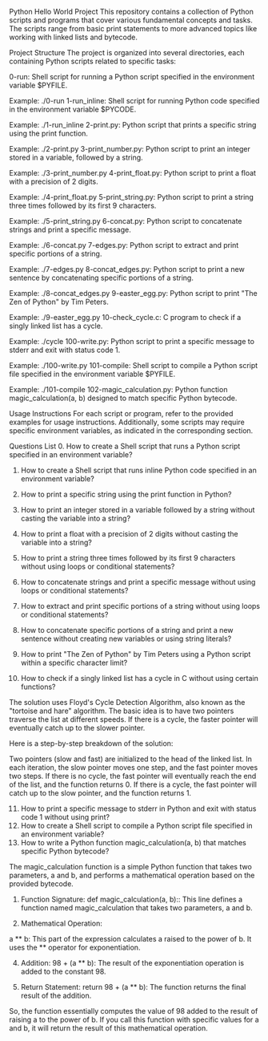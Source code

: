 Python Hello World Project
This repository contains a collection of Python scripts and programs that cover various fundamental concepts and tasks. The scripts range from basic print statements to more advanced topics like working with linked lists and bytecode.

Project Structure
The project is organized into several directories, each containing Python scripts related to specific tasks:

0-run: Shell script for running a Python script specified in the environment variable $PYFILE.

Example: ./0-run
1-run_inline: Shell script for running Python code specified in the environment variable $PYCODE.

Example: ./1-run_inline
2-print.py: Python script that prints a specific string using the print function.

Example: ./2-print.py
3-print_number.py: Python script to print an integer stored in a variable, followed by a string.

Example: ./3-print_number.py
4-print_float.py: Python script to print a float with a precision of 2 digits.

Example: ./4-print_float.py
5-print_string.py: Python script to print a string three times followed by its first 9 characters.

Example: ./5-print_string.py
6-concat.py: Python script to concatenate strings and print a specific message.

Example: ./6-concat.py
7-edges.py: Python script to extract and print specific portions of a string.

Example: ./7-edges.py
8-concat_edges.py: Python script to print a new sentence by concatenating specific portions of a string.

Example: ./8-concat_edges.py
9-easter_egg.py: Python script to print "The Zen of Python" by Tim Peters.

Example: ./9-easter_egg.py
10-check_cycle.c: C program to check if a singly linked list has a cycle.

Example: ./cycle
100-write.py: Python script to print a specific message to stderr and exit with status code 1.

Example: ./100-write.py
101-compile: Shell script to compile a Python script file specified in the environment variable $PYFILE.

Example: ./101-compile
102-magic_calculation.py: Python function magic_calculation(a, b) designed to match specific Python bytecode.

Usage Instructions
For each script or program, refer to the provided examples for usage instructions. Additionally, some scripts may require specific environment variables, as indicated in the corresponding section.

Questions List
0. How to create a Shell script that runs a Python script specified in an environment variable?

1. How to create a Shell script that runs inline Python code specified in an environment variable?

2. How to print a specific string using the print function in Python?

3. How to print an integer stored in a variable followed by a string without casting the variable into a string?

4. How to print a float with a precision of 2 digits without casting the variable into a string?

5. How to print a string three times followed by its first 9 characters without using loops or conditional statements?

6. How to concatenate strings and print a specific message without using loops or conditional statements?

7. How to extract and print specific portions of a string without using loops or conditional statements?

8. How to concatenate specific portions of a string and print a new sentence without creating new variables or using string literals?

9. How to print "The Zen of Python" by Tim Peters using a Python script within a specific character limit?

10. How to check if a singly linked list has a cycle in C without using certain functions?

  
The solution uses Floyd's Cycle Detection Algorithm, also known as the "tortoise and hare" algorithm. The basic idea is to have two pointers traverse the list at different speeds. If there is a cycle, the faster pointer will eventually catch up to the slower pointer.

Here is a step-by-step breakdown of the solution:

Two pointers (slow and fast) are initialized to the head of the linked list.
In each iteration, the slow pointer moves one step, and the fast pointer moves two steps.
If there is no cycle, the fast pointer will eventually reach the end of the list, and the function returns 0.
If there is a cycle, the fast pointer will catch up to the slow pointer, and the function returns 1.

11. How to print a specific message to stderr in Python and exit with status code 1 without using print?
12.  How to create a Shell script to compile a Python script file specified in an environment variable?
13. How to write a Python function magic_calculation(a, b) that matches specific Python bytecode?

The magic_calculation function is a simple Python function that takes two parameters, a and b, and performs a mathematical operation based on the provided bytecode. 

1. Function Signature:
def magic_calculation(a, b):: This line defines a function named magic_calculation that takes two parameters, a and b.

3. Mathematical Operation:

a ** b: This part of the expression calculates a raised to the power of b. It uses the ** operator for exponentiation.

4. Addition:
98 + (a ** b): The result of the exponentiation operation is added to the constant 98.

5. Return Statement:
return 98 + (a ** b): The function returns the final result of the addition.

So, the function essentially computes the value of 98 added to the result of raising a to the power of b. If you call this function with specific values for a and b, it will return the result of this mathematical operation.

